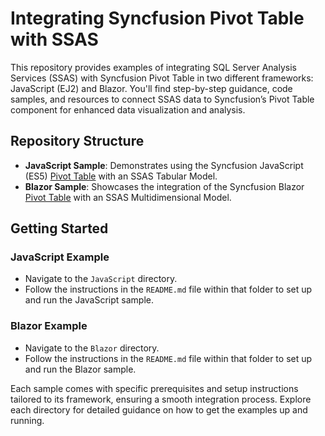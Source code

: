 # Integrating Syncfusion Pivot Table with SSAS

This repository provides examples of integrating SQL Server Analysis Services (SSAS) with Syncfusion Pivot Table in two different frameworks: JavaScript (EJ2) and Blazor. You'll find step-by-step guidance, code samples, and resources to connect SSAS data to Syncfusion’s Pivot Table component for enhanced data visualization and analysis.

## Repository Structure

- **JavaScript Sample**: Demonstrates using the Syncfusion JavaScript (ES5) [Pivot Table](https://ej2.syncfusion.com/javascript/documentation/pivotview/getting-started) with an SSAS Tabular Model.
- **Blazor Sample**: Showcases the integration of the Syncfusion Blazor [Pivot Table](https://blazor.syncfusion.com/documentation/introduction) with an SSAS Multidimensional Model.

## Getting Started

### JavaScript Example
- Navigate to the `JavaScript` directory.
- Follow the instructions in the `README.md` file within that folder to set up and run the JavaScript sample.

### Blazor Example
- Navigate to the `Blazor` directory.
- Follow the instructions in the `README.md` file within that folder to set up and run the Blazor sample.

Each sample comes with specific prerequisites and setup instructions tailored to its framework, ensuring a smooth integration process. Explore each directory for detailed guidance on how to get the examples up and running.
